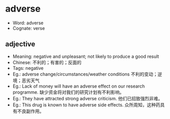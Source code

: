 # adverse

- Word: adverse
- Cognate: verse

## adjective

- Meaning: negative and unpleasant; not likely to produce a good result
- Chinese: 不利的；有害的；反面的
- Tags: negative
- Eg.: adverse change/circumstances/weather conditions 不利的变动；逆境；恶劣天气
- Eg.: Lack of money will have an adverse effect on our research programme. 缺少资金将对我们的研究计划有不利影响。
- Eg.: They have attracted strong adverse criticism. 他们已招致强烈非难。
- Eg.: This drug is known to have adverse side effects. 众所周知，这种药具有不良副作用。

